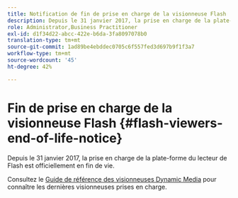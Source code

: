 ```yaml
---
title: Notification de fin de prise en charge de la visionneuse Flash
description: Depuis le 31 janvier 2017, la prise en charge de la plate-forme du lecteur de Flash est officiellement en fin de vie.
role: Administrator,Business Practitioner
exl-id: d1f34d22-abcc-422e-b6da-3fa8097078b0
translation-type: tm+mt
source-git-commit: 1ad89be4ebddec0705c6f557fed3d697b9f1f3a7
workflow-type: tm+mt
source-wordcount: '45'
ht-degree: 42%

---
```


# Fin de prise en charge de la visionneuse Flash {#flash-viewers-end-of-life-notice}

Depuis le 31 janvier 2017, la prise en charge de la plate-forme du lecteur de Flash est officiellement en fin de vie.

Consultez le [Guide de référence des visionneuses Dynamic Media](https://experienceleague.adobe.com/docs/dynamic-media-developer-resources.html) pour connaître les dernières visionneuses prises en charge.
